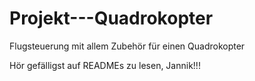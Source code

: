 # Projekt---Quadrokopter
Flugsteuerung mit allem Zubehör für einen Quadrokopter


Hör gefälligst auf READMEs zu lesen, Jannik!!!
